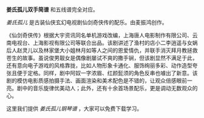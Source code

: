 

**姜氏孤儿双手简谱** 和五线谱完全对应。

_姜氏孤儿_ 是古装仙侠玄幻电视剧仙剑奇侠传的配乐。由麦振鸿创作。

《仙剑奇侠传》根据大宇资讯同名单机游戏改编，上海唐人电影制作有限公司、云南电视台、上海影视有限公司等联合出品。该剧讲述了渔村的店小二李逍遥与女娲后人赵灵儿以及林家堡大小姐林月如等人之间的恩爱情仇，并联手消灭拜月教拯救苍生的故事。虽说俊男靓女是偶像剧屡试不爽的撒手锏，但该剧显然不满足于此，还有意向电子游戏的风格靠拢，比如人物形象卡通化、服饰绚丽多彩、动作造型夸张且便于定格。同样，剧中阿奴一字浓眉、红颜髭须的角色反串也噱出了新意。该剧的模仿电影质感拍摄手法、画面渲染和美术配色是不错的，让观众倍感眼前一亮。剧中的音乐旋律优美动人；此外，还有十余首场景配乐，更是调动无数观众的心。

这里我们提供 _姜氏孤儿钢琴谱_ ，大家可以免费下载学习。

